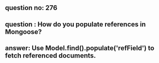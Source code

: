 
      
## question no: 276

## question : How do you populate references in Mongoose?

## answer: Use Model.find().populate('refField') to fetch referenced documents.
      